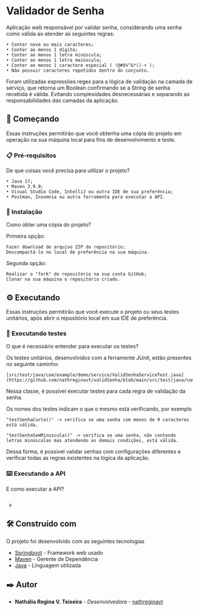 # Validador de Senha

Aplicação web responsável por validar senha, considerando uma senha como válida ao atender as seguintes regras:

```
• Conter nove ou mais caracteres;
• Conter ao menos 1 dígito;
• Conter ao menos 1 letra minúscula;
• Conter ao menos 1 letra maiúscula;
• Conter ao menos 1 caractere especial ( !@#$%^&*()-+ );
• Não possuir caracteres repetidos dentro do conjunto.
```

Foram utilizadas expressões regex para a lógica de validação na camada de serviço, que retorna um Boolean confirmando se a String de senha recebida é válida. Evitando complexidades desnecessárias e separando as responsabilidades das camadas da aplicação.

## 🚀 Começando

Essas instruções permitirão que você obtenha uma cópia do projeto em operação na sua máquina local para fins de desenvolvimento e teste.

### 📋 Pré-requisitos

De que coisas você precisa para utilizar o projeto?

```
• Java 17;
• Maven 3.9.9;
• Visual Studio Code, IntelliJ ou outra IDE de sua preferência;
• Postman, Insomnia ou outra ferramenta para executar a API.
```

### 🔧 Instalação

Como obter uma cópia do projeto?

Primeira opção:

```
Fazer download de arquivo ZIP do repositório;
Descompactá-lo no local de preferência na sua máquina.
```

Segunda opção:

```
Realizar o "fork" do repositório na sua conta GitHub;
Clonar na sua máquina o repositório criado.
```

## ⚙️ Executando

Essas instruções permitirão que você execute o projeto ou seus testes unitários, após abrir o repositório local em sua IDE de preferência.

### 🔩 Executando testes

O que é necessário entender para executar os testes?

Os testes unitários, desenvolvidos com a ferramente JUnit, estão presentes no seguinte caminho:

```
[src/test/java/com/example/demo/service/ValidSenhaServiceTest.java](https://github.com/nathreginavt/validSenha/blob/main/src/test/java/com/example/demo/service/ValidSenhaServiceTest.java)
```

Nessa classe, é possível executar testes para cada regra de validação da senha. 

Os nomes dos testes indicam o que o mesmo está verificando, por exemplo

```
"testSenhaCurta()" -> verifica se uma senha com menos de 9 caracteres está válida.
```

```
"testSenhaSemMinuscula()" -> verifica se uma senha, não contendo letras minúsculas mas atendendo as demais condições, está válida.
```

Dessa forma, é possível validar senhas com configurações diferentes e verificar todas as regras existentes na lógica da aplicação.

### ⌨️ Executando a API

E como executar a API?

```

 a

```

## 🛠️ Construído com

O projeto foi desenvolvido com as seguintes tecnologias

* [Springboot](https://spring.io/projects/spring-boot) - Framework web usado
* [Maven](https://maven.apache.org/) - Gerente de Dependência
* [Java](https://www.java.com/) - Linguagem utilizada

## ✒️ Autor

* **Nathália Regina V. Teixeira** - *Desenvolvedora* - [nathreginavt](https://github.com/nathreginavt)